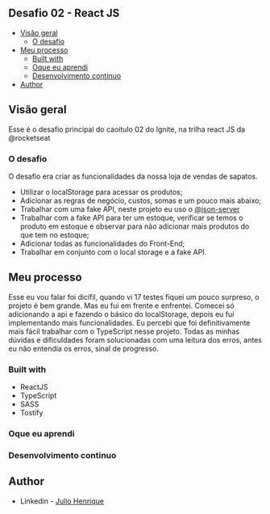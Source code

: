 ## Desafio 02 - React JS

- [Visão geral](#visao-geral)
  - [O desafio](#o-desafio)
- [Meu processo](#meu-processo)
  - [Built with](#built-with)
  - [Oque eu aprendi](#oque-eu-aprendi)
  - [Desenvolvimento continuo](#desenvolvimento-continuo)
- [Author](#author)


## Visão geral
Esse é o desafio principal do caoítulo 02 do Ignite, na trilha react JS da @rocketseat

### O desafio
O desafio era criar as funcionalidades da nossa loja de vendas de sapatos.
- Utilizar o localStorage para acessar os produtos;
- Adicionar as regras de negócio, custos, somas e um pouco mais abaixo;
- Trabalhar com uma fake API, neste projeto eu uso o [@json-server](https://github.com/typicode/json-server)
- Trabalhar com a fake API para ter um estoque, verificar se temos o produto em estoque e observar para não adicionar mais produtos do que tem no estoque;
- Adicionar todas as funcionalidades do Front-End;
- Trabalhar em conjunto com o local storage e a fake API.


## Meu processo
Esse eu vou falar foi dicífil, quando vi 17 testes fiquei um pouco surpreso, o projeto é bem grande. Mas eu fui em frente e enfrentei.
Comecei só adicionando a api e fazendo o básico do localStorage, depois eu fui implementando mais funcionalidades.
Eu percebi que foi definitivamente mais fácil trabalhar com o TypeScript nesse projeto. 
Todas as minhas dúvidas e dificuldades foram solucionadas com uma leitura dos erros, antes eu não entendia os erros, sinal de progresso.

### Built with
- ReactJS
- TypeScript
- SASS
- Tostify

### Oque eu aprendi

### Desenvolvimento continuo

## Author
- Linkedin - [Julio Henrique](https://www.linkedin.com/in/julio-henriqueCS/)
